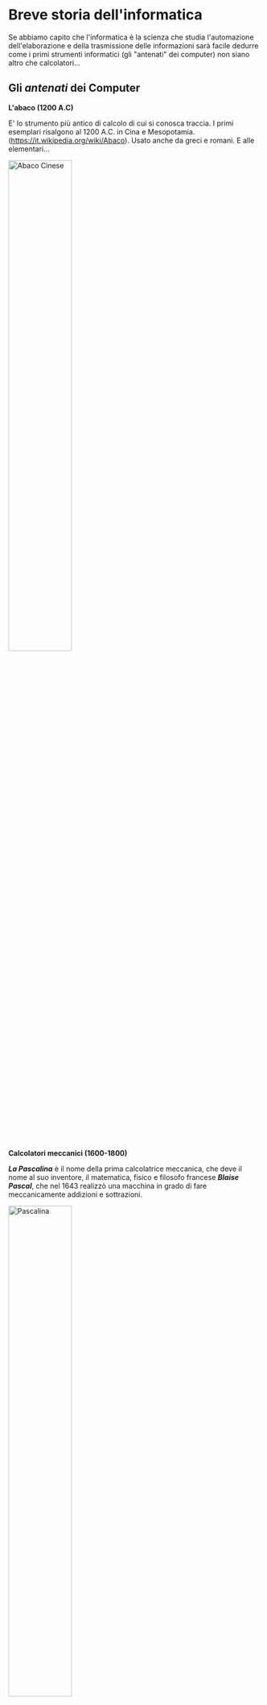 # Breve storia dell'informatica

Se abbiamo capito che l'informatica è la scienza che studia
l'automazione dell'elaborazione e della trasmissione delle informazioni
sarà facile dedurre come i primi strumenti informatici (gli "antenati"
dei computer) non siano altro che calcolatori...


## Gli *antenati* dei Computer


**L'abaco (1200 A.C)**

E' lo strumento più antico di calcolo di cui si conosca traccia. I primi
esemplari risalgono al 1200 A.C. in Cina e Mesopotamia.
(<https://it.wikipedia.org/wiki/Abaco>). Usato anche da greci e romani.
E alle elementari...

<img style="width: 50%" alt="Abaco Cinese" src="../images/abaco_cinese.jpg">

<br>

**Calcolatori meccanici (1600-1800)**


***La Pascalina*** è il nome della prima calcolatrice meccanica, che deve il nome al suo inventore, il matematica, fisico e filosofo francese ***Blaise Pascal***, 
che nel 1643 realizzò una macchina in grado di fare meccanicamente addizioni e sottrazioni.

<img style="width: 50%;" alt="Pascalina" src="../images/pascalina.jpg">

<br>

***Charles Babbage***, matematico inglese, costruì nel 1834 il primo calcolatore digitale automatico di uso generale (addizioni, sottrazioni,
divisioni, moltiplicazioni e altre operazioni), che chiamò ***macchina analitica*** e costituì un modello per tutti i successivi calcolatori
digitali.

<img style="width: 50%;" alt="Macchina analitica di Babbage" src="../images/macchina_analitica.jpg">


!!! note "Curiosità 1"

    Vista l'imponenza degli ingranaggi che aveva progettato, 
    Babbage decise di utilizzare un telaio da sartoria per la
    struttura portante della macchina.

    Inoltre il suo progetto comprende il primo esempio di "scheda
    perforata", ovvero il primo esempio di codice memorizzato in un hard
    disk.


!!! note "Curiosità 2"

    L'assistente di Babbage, ***Ada Lovelace*** è diventata anche più famosa
    di lui nella storia dell'informatica. 
    
    Avendo creato un sistema teorico per la programmazione della macchina analitica, 
    viene considerata ***la prima programmatrice della storia*** (NON il primo programmatore donna,
    la prima in assoluto!!!). 
    
    In suo onore nel 1979 è stato inventato il linguaggio di programmazione ADA!


**I primi calcolatori elettronici (ventesimo secolo)**

L'ingegnere giapponese ***Akira Nakajima*** nel 1930 intuisce il ***legame** fra l'**algebra booleana** (la teoria del vero/falso) e la **logica dei circuiti elettronici***: 
nascono i primi circuiti elettronici in grado di risolvere operazioni logiche e quindi si apre l'era dei calcolatori elettronici.

Nel 1924 nasce IBM, la prima azienda a fare dell'informatica il suo *core business*, che darà una forte spinta alla progettazione di hardware "in miniatura" 
(i calcolatori elettronici del 1930 erano grandi come una casa! Circa 6 stanze...).



## Le idee illuminanti


Più di qualsiasi altra cosa sono ancora le idee a cambiare il mondo!!! Le due più importanti per la storia dell'informatica sono:

<br>

**La macchina di Turing (1936)**

Alan Turing è un famoso matematico inglese fissato con le mele che il governo inglese assume per decriptare i messaggi cifrati dall'esercito
tedesco con la celebre macchina ENIGMA.

Per riuscire in questo intento implementa nel calcolatore "***Colossus***", costruito nel 1943, 
seguendo i dettami dello strumento teorico da lui stesso concepito qualche anno prima: **La Macchina di Turing (1936)**!

La MdT è una macchina ideale che è in grado di manipolare dati presenti in un ipotetico nastro infinito, alterandoli secondo un insieme
prefissato di regole prestabilite, per raggiungere uno scopo.

<br>

**L'architettura di Von Neumann (1945)**

<img style="width: 50%; float: right; margin-left: 10px" alt="Architettura di Von Neumann" src="../images/arch_von_neumann.png">

Fino a questo traguardo della scienza umana i computer
non erano altro che "calcolatrici molto veloci". Certo, potevi decidere
che tipo di operazione fare, potevi fare un sacco di operazioni a
velocità incredibili (per l'epoca), ma niente che avvicinasse quei
mastodonti a ciò che noi oggi chiamiamo ***computer***.

Fino a questa idea.

L'idea è quella di progettare un dispositivo generico in grado di
eseguire potenzialmente qualunque operazione. L'hardware gli permetterà
di ragionare, mentre le istruzioni per farlo dovranno venire dal
software! L'architettura di Von Neumann descrive come dovrebbe essere
fatto questo hardware. Non è una "architettura" in senso stretto, è un
progetto da implementare.

**Nasce il computer moderno, come lo conosciamo noi.**

Dopo la creazione del modello di Von Neumann si comprende come la
Macchina di Turing sia l'anello mancante che permette di automatizzare
l'esecuzione degli algoritmi! Ecco l'idea su cui si basa l'implementazione delle moderne CPU!


> **Tutti i dispositivi informatici di oggi (computer, notebook, smartphone, tablet, smart TV, etc...)<br>
> sono basati sull'architettura di Von Neumann<br>
> ed eseguono programmi come implementazioni di una Macchina di Turing!**



## I Sistemi Operativi


**UNIX, il primo sistema operativo (1960-1975)**

<img style="width: 50%" alt="Kevin Thompson e Dennis Ritchie" src="../images/ritchie_thompson.jpg">


Negli anni '60 le aziende che più di tutte utilizzavano
l'informatica erano le aziende telefoniche, in particolare il colosso
americano AT&T. Nei suoi laboratori di ricerca, i ***Bell
Laboratories***, succedono le cose più interessanti per la storia
informatica del periodo.

Lì, ***Kevin Thompson*** progetta il sistema operativo UNIX, che dovrà
gestire tutto il traffico telefonico dei centralini d'America.

In quegli stessi laboratori il suo collega ***Dennis Ritchie*** sviluppa
il ***linguaggio C*** (terzo tentativo dopo i linguaggi... capito no?),
un linguaggio procedurale altamente performante.

Quando i due iniziano a collaborare, UNIX viene completamente riscritto
in linguaggio C, diventando un sistema operativo multiutente e
multiprocesso, con supporto al networking e quindi allo scambio di
informazioni fra 2 sistemi UNIX.


<br>

**BSD e i suoi derivati (19xx in avanti)**


UNIX è l'antenato di tutti i sistemi operativi moderni (Linux, Android,
MacOS, iOS, BSD: praticamente tutti tranne Windows), il cui corpo
centrale viene ancora oggi scritto in linguaggio C...


<br>

**Apple (1976 in avanti)**


Nel 1976 nasce Andrea Diamantini.

<img style="width: 50%" alt="Apple Founders" src="../images/apple_guys.jpg">

In quello stesso anno ***Steve Jobs***, Steve Wozniak e
Ronald Wayne fondano la ***Apple Computers***.

Nel garage di casa Jobs, questa "startup" inizia la sua guerra
personale contro il colosso del tempo: la IBM, iniziando su piccolissima
scala la produzione di computer destinati agli hobbisti e non più ad
aziende e lavoratori.

<br>

**Microsoft (1975 in avanti)**


***Microsoft*** è stata fondata da ***Bill Gates*** e ***Paul Allen***. 
Pur con un anno di anticipo
rispetto alla Apple, questa azienda che si focalizza unicamente sulla
produzione di software ha bisogno di più di 10 anni di lavoro per
affermarsi al grande pubblico e dell'impulso al mercato che la Apple
introduce, ma che Microsoft sfrutta al meglio.

<img style="width: 50%;" alt="Microsoft" src="../images/microsoft_guys.jpg">

Queste aziende e i loro leader carismatici caratterizzeranno la storia
dell'informatica (e non solo) degli anni a venire. Il loro successo sta
nel fatto di essere riusciti a portare l'informatica nelle case di tutte
le persone!

P[]{#anchor-1}rima di Steve Jobs e Bill Gates l'informatica era una
scienza settoriale a cui si dedicavano solo aziende specializzate. Con
la loro discesa in campo l'informatica diventa uno strumento alla
portata di tutti.

<br>

**GNU/Linux (1991 in avanti)**


Nel 1991 lo studente finlandese ***Linus Torvalds*** progetta il kernel per il sistema operativo libero e aperto
[***GNU/LINUX***](https://it.wikipedia.org/wiki/Linux).

<img style="width: 50%;" alt="Linus Torvalds" src="../images/linus_torvalds.jpg">


Il suo progetto sarà talmente innovativo che diventerà il kernel di sistemi che vanno dal piccolo smartphone 
con sistema operativo **Android**, ai server dei maggiori servizi della rete Internet, fino ad arrivare a
(tutti i) [Top500 supercomputers](https://www.top500.org/).

Sì... tutti i 500 computer più potenti del mondo funzionano con kernel Linux.




## L'era di Internet


A metà degli anni 70 Il dipartimento della difesa americano commissiona
ai laboratori Bell, dove Thompson e Ritchie lavoravano, la creazione di
una rete di collegamento fra i centri strategici militari in grado di
scambiare velocemente informazioni anche in caso di attacco armato:
nasce la rete ***ARPAnet***, l'antenata di Internet.

Negli anni ottanta negli Stati Uniti si termina lo sviluppo della rete
ARPANET, pubblicando le specifiche della suite di protocolli **TCP/IP**,
che segnano l'inizio dell'era di Internet.

Nel 1989, al CERN di Ginevra, il fisico ***Tim Berners Lee*** inventa
uno strumento per diffondere in tempo reale informazioni e articoli
scientifici: nasce il **World Wide Web**, basato sul protocollo HTTP, lo
schema URL e il linguaggio HTML.

Nel 1994 esce il primo browser a diffusione mondiale: Netscape
Navigator. L'anno dopo Microsoft risponde con il sistema operativo
Windows 95 con incluso il browser Internet Explorer. In questo modo gli
utenti Windows sono "guidati" ad usare Il browser Microsoft invece che
installare Netscape, che perde importanti quote di mercato. Undici anni
dopo Microsoft perderà il processo per concorrenza sleale, quando ormai
Netscape era fallita... era iniziata la [***guerra dei
browser***](https://it.wikipedia.org/wiki/Guerra_dei_browser)!

L'egemonia di Internet Explorer sarà spezzata anni dopo dal browser Mozilla Firefox.


Nel 2017 ho iniziato a scrivere queste righe per voi. Spero vi siano piaciute.


